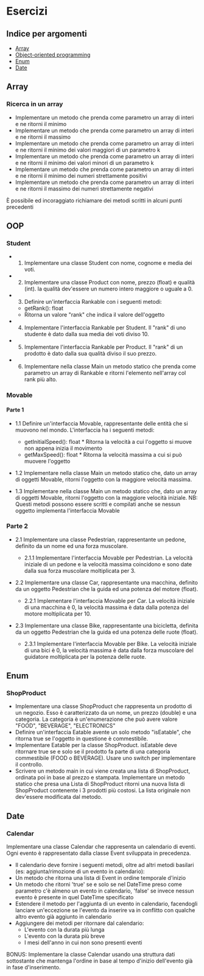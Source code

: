 # Esercizi
## Indice per argomenti
- [Array](#array)
- [Object-oriented programming](#oop)
- [Enum](#enum)
- [Date](#date)

## Array
### Ricerca in un array
- Implementare un metodo che prenda come parametro un array di interi e ne ritorni il minimo
- Implementare un metodo che prenda come parametro un array di interi e ne ritorni il massimo
- Implementare un metodo che prenda come parametro un array di interi e ne ritorni il minimo dei valori maggiori di un parametro k
- Implementare un metodo che prenda come parametro un array di interi e ne ritorni il minimo dei valori minori di un parametro k
- Implementare un metodo che prenda come parametro un array di interi e ne ritorni il minimo dei numeri strettamente positivi
- Implementare un metodo che prenda come parametro un array di interi e ne ritorni il massimo dei numeri strettamente negativi

È possibile ed incoraggiato richiamare dei metodi scritti in alcuni punti precedenti

## OOP
### Student
- 1. Implementare una classe Student con nome, cognome e media dei voti.
- 2. Implementare una classe Product con nome, prezzo (float) e qualità (int). la qualità dev'essere un numero intero maggiore o uguale a 0.
- 3. Definire un'interfaccia Rankable con i seguenti metodi:
    - getRank(): float
    - Ritorna un valore "rank" che indica il valore dell'oggetto
- 4. Implementare l'interfaccia Rankable per Student. Il "rank" di uno studente è dato dalla sua media dei voti diviso 10.
- 5. Implementare l'interfaccia Rankable per Product. Il "rank" di un prodotto è dato dalla sua qualità diviso il suo prezzo.
- 6. Implementare nella classe Main un metodo statico che prenda come parametro un array di Rankable e ritorni l'elemento nell'array col rank più alto.
   
### Movable
#### Parte 1
- 1.1 Definire un'interfaccia Movable, rappresentante delle entità che si muovono nel mondo. L'interfaccia ha i seguenti metodi:
  - getInitialSpeed(): float
          * Ritorna la velocità a cui l'oggetto si muove non appena inizia il movimento
  - getMaxSpeed(): float
          * Ritorna la velocità massima a cui si può muovere l'oggetto

- 1.2 Implementare nella classe Main un metodo statico che, dato un array di oggetti Movable, ritorni l'oggetto con la maggiore velocità massima.
- 1.3 Implementare nella classe Main un metodo statico che, dato un array di oggetti Movable, ritorni l'oggetto con la maggiore velocità iniziale.
NB: Questi metodi possono essere scritti e compilati anche se nessun oggetto implementa l'interfaccia Movable

### Parte 2
- 2.1 Implementare una classe Pedestrian, rappresentante un pedone, definito da un nome ed una forza muscolare.
  - 2.1.1 Implementare l'interfaccia Movable per Pedestrian. La velocità iniziale di un pedone e la velocità massima coincidono e sono date dalla sua forza muscolare moltiplicata per 3.

- 2.2 Implementare una classe Car, rappresentante una macchina, definito da un oggetto Pedestrian che la guida ed una potenza del motore (float).
  - 2.2.1 Implementare l'interfaccia Movable per Car. La velocità iniziale di una macchina è 0, la velocità massima è data dalla potenza del motore moltiplicata per 10.

- 2.3 Implementare una classe Bike, rappresentante una bicicletta, definita da un oggetto Pedestrian che la guida ed una potenza delle ruote (float).
  - 2.3.1 Implementare l'interfaccia Movable per Bike. La velocità iniziale di una bici è 0, la velocità massima è data dalla forza muscolare del guidatore moltiplicata per la potenza delle ruote.

## Enum
### ShopProduct
- Implementare una classe ShopProduct che rappresenta un prodotto di un negozio. Esso è caratterizzato da un nome, un prezzo (double) e una categoria. La categoria è un'enumerazione che può avere valore "FOOD", "BEVERAGE", "ELECTRONICS"
- Definire un'interfaccia Eatable avente un solo metodo "isEatable", che ritorna true se l'oggetto in questione è commestibile.
- Implementare Eatable per la classe ShopProduct. isEatable deve ritornare true se e solo se il prodotto fa parte di una categoria commestibile (FOOD o BEVERAGE). Usare uno switch per implementare il controllo.
- Scrivere un metodo main in cui viene creata una lista di ShopProduct, ordinata poi in base al prezzo e stampata.
Implementare un metodo statico che presa una Lista di ShopProduct ritorni una nuova lista di ShopProduct contenente i 3 prodotti più costosi. La lista originale non dev'essere modificata dal metodo.

## Date
### Calendar
Implementare una classe Calendar che rappresenta un calendario di eventi. Ogni evento è rappresentato dalla classe Event sviluppata in precedenza.

- Il calendario deve fornire i seguenti metodi, oltre ad altri metodi basilari (es: aggiunta/rimozione di un evento in calendario):
- Un metodo che ritorna una lista di Event in ordine temporale d'inizio
- Un metodo che ritorni 'true' se e solo se nel DateTime preso come parametro c'è almeno un evento in calendario, 'false' se invece nessun evento è presente in quel DateTime specificato
- Estendere il metodo per l'aggiunta di un evento in calendario, facendogli lanciare un'eccezione se l'evento da inserire va in conflitto con qualche altro evento già aggiunto in calendario
- Aggiungere dei metodi per ritornare dal calendario:
  - L'evento con la durata più lunga
  - L'evento con la durata più breve
  - I mesi dell'anno in cui non sono presenti eventi
  
BONUS: Implementare la classe Calendar usando una struttura dati sottostante che mantenga l'ordine in base al tempo d'inizio dell'evento già in fase d'inserimento. 
